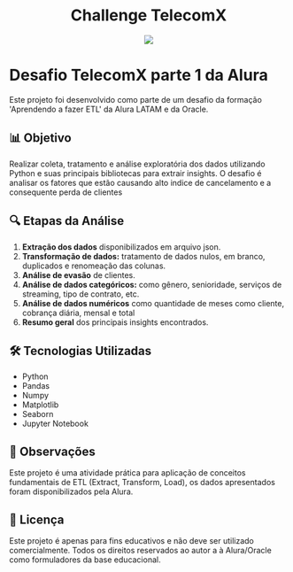 <h1 align="center"> Challenge TelecomX </h1> 

<p align="center">
<img loading="lazy" src="http://img.shields.io/static/v1?label=STATUS&message=CONCLUIDO&color=GREEN&style=for-the-badge"/>
</p>

# Desafio TelecomX parte 1 da Alura

Este projeto foi desenvolvido como parte de um desafio da formação 'Aprendendo a fazer ETL' da Alura LATAM e da Oracle. 

## 📊 Objetivo

Realizar coleta, tratamento e análise exploratória dos dados utilizando Python e suas principais bibliotecas para extrair insights. O desafio é analisar os fatores que estão causando alto indice de cancelamento e a consequente perda de clientes

## 🔍 Etapas da Análise

1. **Extração dos dados** disponibilizados em arquivo json.
2. **Transformação de dados:** tratamento de dados nulos, em branco, duplicados e renomeação das colunas.
3. **Análise de evasão** de clientes.
4. **Análise de dados categóricos:** como gênero, senioridade, serviços de streaming, tipo de contrato, etc.
5. **Análise de dados numéricos** como quantidade de meses como cliente, cobrança diária, mensal e total
8. **Resumo geral** dos principais insights encontrados.

## 🛠️ Tecnologias Utilizadas

- Python
- Pandas
- Numpy
- Matplotlib
- Seaborn
- Jupyter Notebook


## 📌 Observações

Este projeto é uma atividade prática para aplicação de conceitos fundamentais de ETL (Extract, Transform, Load), os dados apresentados foram disponibilizados pela Alura.


## 📄 Licença

Este projeto é apenas para fins educativos e não deve ser utilizado comercialmente. Todos os direitos reservados ao autor a à Alura/Oracle como formuladores da base educacional.





    
          

